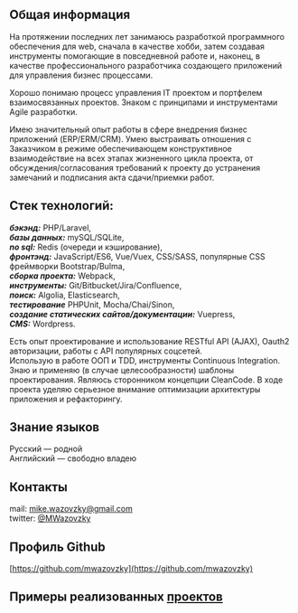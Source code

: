 ## Общая информация
На протяжении последних лет занимаюсь разработкой программного обеспечения для web, 
cначала в качестве хобби, 
затем создавая инструменты помогающие в повседневной работе и, наконец, 
в качестве профессионального разработчика создающего приложений для управления бизнес процессами. 

Хорошо понимаю процесс управления IT проектом и портфелем взаимосвязанных проектов.
Знаком с принципами и инструментами Agile  разработки. 

Имею значительный опыт работы в сфере внедрения бизнес приложений (ERP/ERM/CRM). Умею выстраивать отношения с Заказчиком в режиме обеспечивающем конструктивное взаимодействие на всех этапах жизненного цикла проекта, от обсуждения/согласования требований к проекту до устранения замечаний и подписания акта сдачи/приемки работ.


## Cтек технологий:
***бэкэнд:*** PHP/Laravel,  
***базы данных:*** mySQL/SQLite,   
***no sql:*** Redis (очереди и кэширование),  
***фронтэнд:*** JavaScript/ES6, Vue/Vuex, CSS/SASS, популярные CSS фреймворки Bootstrap/Bulma,  
***сборка проекта:*** Webpack,  
***инструменты:*** Git/Bitbucket/Jira/Confluence,   
***поиск:*** Algolia, Elasticsearch,   
***тестирование*** PHPUnit, Mocha/Chai/Sinon,   
***создание статических сайтов/документации:*** Vuepress,   
***CMS:*** Wordpress.   

Есть опыт проектирование и использование RESTful API (AJAX), Oauth2 авторизации, работы с API популярных соцсетей.   
Использую в работе ООП и TDD, инструменты Continuous Integration.    
Знаю и применяю (в случае целесообразности) шаблоны проектирования.
Являюсь сторонником концепции CleanCode. В ходе проекта уделяю серьезное внимание оптимизации архитектуры приложения и рефакторингу. 

## Знание языков
Русский — родной   
Английский — свободно владею

## Контакты
mail: mike.wazovzky@gmail.com   
twitter: [@MWazovzky](https://twitter.com/MWazovzky)

## Профиль Github
[https://github.com/mwazovzky](https://github.com/mwazovzky)

## Примеры реализованных [проектов](/projects.md)